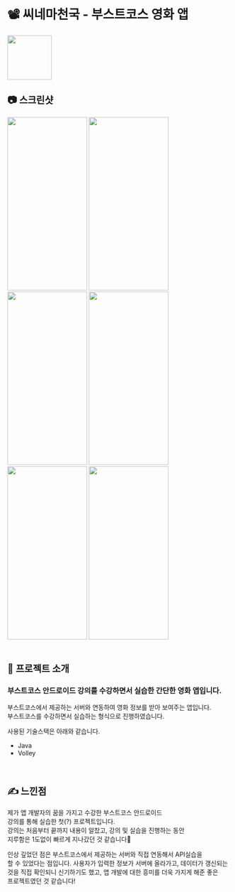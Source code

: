 # 📽 씨네마천국 - 부스트코스 영화 앱
<img src="https://user-images.githubusercontent.com/79048895/168417665-d573cb1b-ad91-4f03-9626-d9498e94d723.png" width="100" height="100" />  

## 📷 스크린샷
<img src="https://user-images.githubusercontent.com/79048895/168417860-0aa7b077-3eef-47ba-ac22-601d4670a4f4.jpg" width="180" height="390" /> <img src="https://user-images.githubusercontent.com/79048895/168417837-ba6ef048-0a32-4191-b974-dfae1781438e.jpg" width="180" height="390" /> <img src="https://user-images.githubusercontent.com/79048895/168417883-e7570c8b-e4ed-4c2e-9e29-97ae7f581f80.jpg" width="180" height="390" /> <img src="https://user-images.githubusercontent.com/79048895/168417895-816ae960-82d4-4a1d-b6cb-b1c6f61c863e.jpg" width="180" height="390" /> <img src="https://user-images.githubusercontent.com/79048895/168417910-0a01a56f-c88e-4585-a0f0-8c0ea7c7183e.jpg" width="180" height="390" /> <img src="https://user-images.githubusercontent.com/79048895/168417950-22f6e6c5-9065-4260-98c7-d7bd57d1e70b.jpg" width="180" height="390" />
<br>
<br>
## 📝 프로젝트 소개
### 부스트코스 안드로이드 강의를 수강하면서 실습한 간단한 영화 앱입니다.

부스트코스에서 제공하는 서버와 연동하여 영화 정보를 받아 보여주는 앱입니다.  
부스트코스를 수강하면서 실습하는 형식으로 진행하였습니다.  

사용된 기술스택은 아래와 같습니다.
- Java
- Volley
<br>

## ✍ 느낀점
제가 앱 개발자의 꿈을 가지고 수강한 부스트코스 안드로이드  
강의를 통해 실습한 첫(?) 프로젝트입니다.    
강의는 처음부터 끝까지 내용이 알찼고, 강의 및 실습을 진행하는 동안  
지루함은 1도없이 빠르게 지나갔던 것 같습니다🤭

인상 깊었던 점은 부스트코스에서 제공하는 서버와 직접 연동해서 API실습을   
할 수 있었다는 점입니다. 사용자가 입력한 정보가 서버에 올라가고, 데이터가 갱신되는    
것을 직접 확인되니 신기하기도 했고, 앱 개발에 대한 흥미를 더욱 가지게 해준 좋은  
프로젝트였던 것 같습니다!
